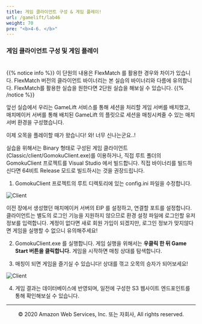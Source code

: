 ```yaml
---
title: 게임 클라이언트 구성 & 게임 플레이!
url: /gamelift/lab46
weight: 70
pre: "<b>4-6. </b>"
---
```


### 게임 클라이언트 구성 및 게임 플레이 <br/><br/>

{{% notice info %}}
이 단원의 내용은 FlexMatch 를 활용한 경우와 차이가 있습니다. FlexMatch 버전의 클라이언트 바이너리는 본 실습의 바이너리와 다름에 유의합니다. FlexMatch를 활용한 실습을 원한다면 2단원 실습을 해보실 수 있습니다.
{{% /notice %}}

앞선 실습에서 우리는 GameLift 서비스를 통해 세션을 처리할 게임 서버를 배치했고, 매치메이커 서버를 통해 배치된 GameLift 의 플릿으로 세션을 매칭시켜줄 수 있는 매치 서버 환경을 구성했습니다.    

이제 오목을 플레이할 때가 왔습니다! 와! 너무 신나는군요..!

실습을 위해서는 Binary 형태로 구성된 게임 클라이언트(Classic/client/GomokuClient.exe)를 이용하거나, 직접 루트 폴더의 GomokuClient 프로젝트를 Visual Studio 에서 빌드합니다. 직접 바이너리를 빌드하신다면 64비트 Release 모드로 빌드하시는 것을 권장드립니다.

1. GomokuClient 프로젝트의 루트 디렉토리에 있는 config.ini 파일을 수정합니다.

![Client](../../images/gamelift/lab46/Client-1.png)

이전 장에서 생성했던 매치메이커 서버의 EIP 를 설정하고, 연결할 포트를 설정합니다.
클라이언트는 별도의 로그인 기능을 지원하지 않으므로 환경 설정 파일에 로그인할 유저 정보를 입력합니다.
계정이 없다면 새로 회원 가입이 되겠지만, 로그인 정보가 맞지않다면 게임을 실행할 수 없으니 유의해주세요!

2. GomokuClient.exe 를 실행합니다. 게임 실행을 위해서는 **우클릭 한 뒤 Game Start 버튼을 클릭합니다.** 게임을 시작하면 매칭 상대를 탐색합니다.

3. 매칭이 되면 게임을 즐기실 수 있습니다! 상대를 꺾고 오목의 승자가 되어보세요!

![Client](../../images/gamelift/lab46/Client-2.png)

4. 게임 결과는 데이터베이스에 반영되며, 일전에 구성한 S3 웹사이트 엔드포인트를 통해 확인해보실 수 있습니다.

---
<p align="center">
© 2020 Amazon Web Services, Inc. 또는 자회사, All rights reserved.
</p>
